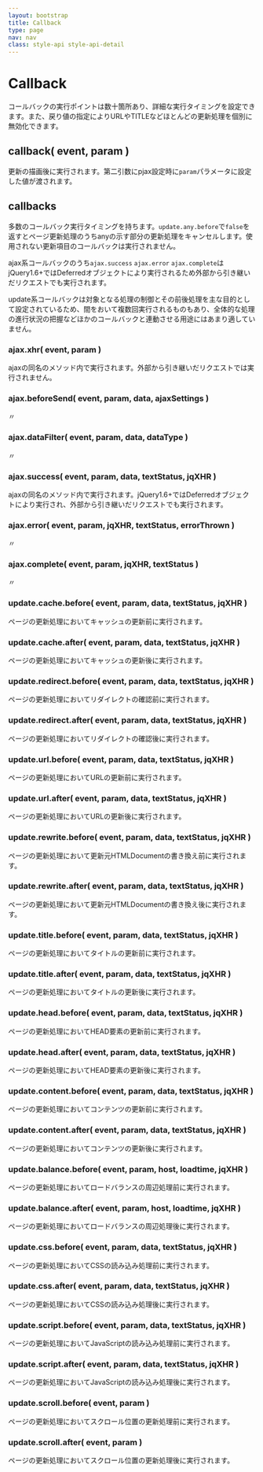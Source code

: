 ```yaml
---
layout: bootstrap
title: Callback
type: page
nav: nav
class: style-api style-api-detail
---
```


# Callback
コールバックの実行ポイントは数十箇所あり、詳細な実行タイミングを設定できます。また、戻り値の指定によりURLやTITLEなどほとんどの更新処理を個別に無効化できます。

## callback( event, param )
更新の描画後に実行されます。第二引数にpjax設定時に`param`パラメータに設定した値が渡されます。

## callbacks
多数のコールバック実行タイミングを持ちます。`update.any.before`で`false`を返すとページ更新処理のうちanyの示す部分の更新処理をキャンセルします。使用されない更新項目のコールバックは実行されません。

ajax系コールバックのうち`ajax.success` `ajax.error` `ajax.complete`はjQuery1.6+ではDeferredオブジェクトにより実行されるため外部から引き継いだリクエストでも実行されます。

update系コールバックは対象となる処理の制御とその前後処理を主な目的として設定されているため、間をおいて複数回実行されるものもあり、全体的な処理の進行状況の把握などほかのコールバックと連動させる用途にはあまり適していません。

### ajax.xhr( event, param )
ajaxの同名のメソッド内で実行されます。外部から引き継いだリクエストでは実行されません。

### ajax.beforeSend( event, param, data, ajaxSettings )
〃

### ajax.dataFilter( event, param, data, dataType )
〃

### ajax.success( event, param, data, textStatus, jqXHR )
ajaxの同名のメソッド内で実行されます。jQuery1.6+ではDeferredオブジェクトにより実行され、外部から引き継いだリクエストでも実行されます。

### ajax.error( event, param, jqXHR, textStatus, errorThrown )
〃

### ajax.complete( event, param, jqXHR, textStatus )
〃

### update.cache.before( event, param, data, textStatus, jqXHR )
ページの更新処理においてキャッシュの更新前に実行されます。

### update.cache.after( event, param, data, textStatus, jqXHR )
ページの更新処理においてキャッシュの更新後に実行されます。

### update.redirect.before( event, param, data, textStatus, jqXHR )
ページの更新処理においてリダイレクトの確認前に実行されます。

### update.redirect.after( event, param, data, textStatus, jqXHR )
ページの更新処理においてリダイレクトの確認後に実行されます。

### update.url.before( event, param, data, textStatus, jqXHR )
ページの更新処理においてURLの更新前に実行されます。

### update.url.after( event, param, data, textStatus, jqXHR )
ページの更新処理においてURLの更新後に実行されます。

### update.rewrite.before( event, param, data, textStatus, jqXHR )
ページの更新処理において更新元HTMLDocumentの書き換え前に実行されます。

### update.rewrite.after( event, param, data, textStatus, jqXHR )
ページの更新処理において更新元HTMLDocumentの書き換え後に実行されます。

### update.title.before( event, param, data, textStatus, jqXHR )
ページの更新処理においてタイトルの更新前に実行されます。

### update.title.after( event, param, data, textStatus, jqXHR )
ページの更新処理においてタイトルの更新後に実行されます。

### update.head.before( event, param, data, textStatus, jqXHR )
ページの更新処理においてHEAD要素の更新前に実行されます。

### update.head.after( event, param, data, textStatus, jqXHR )
ページの更新処理においてHEAD要素の更新後に実行されます。

### update.content.before( event, param, data, textStatus, jqXHR )
ページの更新処理においてコンテンツの更新前に実行されます。

### update.content.after( event, param, data, textStatus, jqXHR )
ページの更新処理においてコンテンツの更新後に実行されます。

### update.balance.before( event, param, host, loadtime, jqXHR )
ページの更新処理においてロードバランスの周辺処理前に実行されます。

### update.balance.after( event, param, host, loadtime, jqXHR )
ページの更新処理においてロードバランスの周辺処理後に実行されます。

### update.css.before( event, param, data, textStatus, jqXHR )
ページの更新処理においてCSSの読み込み処理前に実行されます。

### update.css.after( event, param, data, textStatus, jqXHR )
ページの更新処理においてCSSの読み込み処理後に実行されます。

### update.script.before( event, param, data, textStatus, jqXHR )
ページの更新処理においてJavaScriptの読み込み処理前に実行されます。

### update.script.after( event, param, data, textStatus, jqXHR )
ページの更新処理においてJavaScriptの読み込み処理後に実行されます。

### update.scroll.before( event, param )
ページの更新処理においてスクロール位置の更新処理前に実行されます。

### update.scroll.after( event, param )
ページの更新処理においてスクロール位置の更新処理後に実行されます。
